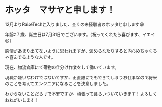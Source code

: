 # ホッタ　マサヤと申します！
12月よりRaiseTechに入りました、全くの未経験者のホッタと申します😀

年齢2７歳、誕生日は7月31日でございます。（祝ってくれたら喜びます、イエイ😆）

感情があまり出てないように思われますが、褒められたりすると内心めちゃくちゃ喜んでるような人です。

現在、物流倉庫にて荷物の仕分け作業をして働いています。

現職が嫌いなわけではないですが、正直誰にでもできてしまうお仕事なので将来のことを考えてエンジニアになることを決意しました。

わからないことだらけで不安ですが、頑張って食らいついていきます！よろしくおねがいします！

<!---
HottaMasaya/HottaMasaya is a ✨ special ✨ repository because its `README.md` (this file) appears on your GitHub profile.
You can click the Preview link to take a look at your changes.
--->
